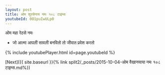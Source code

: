 ```yaml
---
layout: post
title: ओम शूरसेनाय नमः १०८ टाइम्स
youtubeId: 0O1puIwULp0
---
```

 
 
 ओम महा रेठसे नमः  
 
 -  जो आत्मा आपली सावली बनवितो तो जीवात प्रवेश करतो 
 
  
 
  
 
 
 
 
 
 


{% include youtubePlayer.html id=page.youtubeId %}
 
[Next]({{ site.baseurl }}{% link  split2/_posts/2015-10-04-ओम वैखानयाया नमः १०८ टाइम्स.md%})
 
